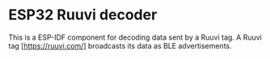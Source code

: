 # ESP32 Ruuvi decoder

This is a ESP-IDF component for decoding data sent by a Ruuvi tag. A Ruuvi tag [https://ruuvi.com/] broadcasts its data as BLE advertisements.
